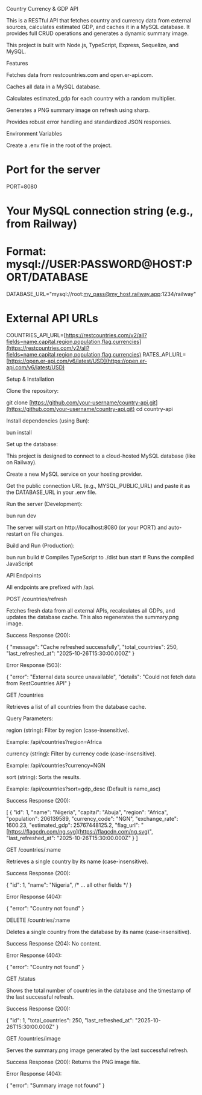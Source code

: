 Country Currency & GDP API

This is a RESTful API that fetches country and currency data from external sources, calculates estimated GDP, and caches it in a MySQL database. It provides full CRUD operations and generates a dynamic summary image.

This project is built with Node.js, TypeScript, Express, Sequelize, and MySQL.

Features

Fetches data from restcountries.com and open.er-api.com.

Caches all data in a MySQL database.

Calculates estimated_gdp for each country with a random multiplier.

Generates a PNG summary image on refresh using sharp.

Provides robust error handling and standardized JSON responses.

Environment Variables

Create a .env file in the root of the project.

# Port for the server
PORT=8080

# Your MySQL connection string (e.g., from Railway)
# Format: mysql://USER:PASSWORD@HOST:PORT/DATABASE
DATABASE_URL="mysql://root:my_pass@my_host.railway.app:1234/railway"

# External API URLs
COUNTRIES_API_URL=[https://restcountries.com/v2/all?fields=name,capital,region,population,flag,currencies](https://restcountries.com/v2/all?fields=name,capital,region,population,flag,currencies)
RATES_API_URL=[https://open.er-api.com/v6/latest/USD](https://open.er-api.com/v6/latest/USD)


Setup & Installation

Clone the repository:

git clone [https://github.com/your-username/country-api.git](https://github.com/your-username/country-api.git)
cd country-api


Install dependencies (using Bun):

bun install


Set up the database:

This project is designed to connect to a cloud-hosted MySQL database (like on Railway).

Create a new MySQL service on your hosting provider.

Get the public connection URL (e.g., MYSQL_PUBLIC_URL) and paste it as the DATABASE_URL in your .env file.

Run the server (Development):

bun run dev


The server will start on http://localhost:8080 (or your PORT) and auto-restart on file changes.

Build and Run (Production):

bun run build   # Compiles TypeScript to ./dist
bun start       # Runs the compiled JavaScript


API Endpoints

All endpoints are prefixed with /api.

POST /countries/refresh

Fetches fresh data from all external APIs, recalculates all GDPs, and updates the database cache. This also regenerates the summary.png image.

Success Response (200):

{
  "message": "Cache refreshed successfully",
  "total_countries": 250,
  "last_refreshed_at": "2025-10-26T15:30:00.000Z"
}


Error Response (503):

{
  "error": "External data source unavailable",
  "details": "Could not fetch data from RestCountries API"
}


GET /countries

Retrieves a list of all countries from the database cache.

Query Parameters:

region (string): Filter by region (case-insensitive).

Example: /api/countries?region=Africa

currency (string): Filter by currency code (case-insensitive).

Example: /api/countries?currency=NGN

sort (string): Sorts the results.

Example: /api/countries?sort=gdp_desc (Default is name_asc)

Success Response (200):

[
  {
    "id": 1,
    "name": "Nigeria",
    "capital": "Abuja",
    "region": "Africa",
    "population": 206139589,
    "currency_code": "NGN",
    "exchange_rate": 1600.23,
    "estimated_gdp": 25767448125.2,
    "flag_url": "[https://flagcdn.com/ng.svg](https://flagcdn.com/ng.svg)",
    "last_refreshed_at": "2025-10-26T15:30:00.000Z"
  }
]


GET /countries/:name

Retrieves a single country by its name (case-insensitive).

Success Response (200):

{
  "id": 1,
  "name": "Nigeria",
  /* ... all other fields */
}


Error Response (404):

{ "error": "Country not found" }


DELETE /countries/:name

Deletes a single country from the database by its name (case-insensitive).

Success Response (204): No content.

Error Response (404):

{ "error": "Country not found" }


GET /status

Shows the total number of countries in the database and the timestamp of the last successful refresh.

Success Response (200):

{
  "id": 1,
  "total_countries": 250,
  "last_refreshed_at": "2025-10-26T15:30:00.000Z"
}


GET /countries/image

Serves the summary.png image generated by the last successful refresh.

Success Response (200): Returns the PNG image file.

Error Response (404):

{ "error": "Summary image not found" }
